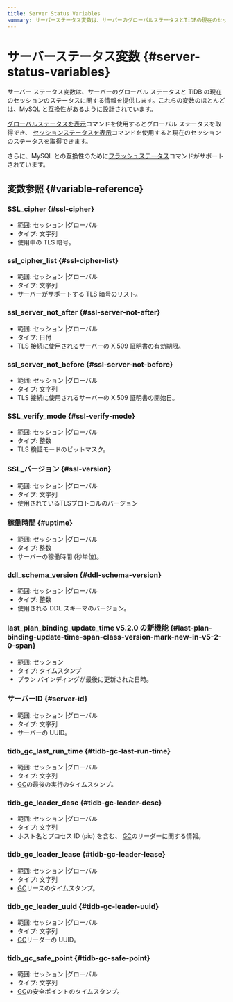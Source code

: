 ```yaml
---
title: Server Status Variables
summary: サーバーステータス変数は、サーバーのグローバルステータスとTiDBの現在のセッションのステータスに関する情報を提供します。これらの変数のほとんどは、MySQLと互換性があります。グローバルステータスを表示コマンドを使用するとグローバルステータスを取得でき、セッションステータスを表示コマンドを使用すると現在のセッションのステータスを取得できます。さらに、MySQLとの互換性のためにフラッシュステータスコマンドがサポートされています。SSL_cipher、ssl_cipher_list、ssl_server_not_afterなどの変数があります。それぞれの変数には範囲、タイプ、使用目的が記載されています。
---
```


# サーバーステータス変数 {#server-status-variables}

サーバー ステータス変数は、サーバーのグローバル ステータスと TiDB の現在のセッションのステータスに関する情報を提供します。これらの変数のほとんどは、MySQL と互換性があるように設計されています。

[グローバルステータスを表示](/sql-statements/sql-statement-show-status.md)コマンドを使用するとグローバル ステータスを取得でき、 [セッションステータスを表示](/sql-statements/sql-statement-show-status.md)コマンドを使用すると現在のセッションのステータスを取得できます。

さらに、MySQL との互換性のために[フラッシュステータス](/sql-statements/sql-statement-flush-status.md)コマンドがサポートされています。

## 変数参照 {#variable-reference}

### SSL_cipher {#ssl-cipher}

-   範囲: セッション |グローバル
-   タイプ: 文字列
-   使用中の TLS 暗号。

### ssl_cipher_list {#ssl-cipher-list}

-   範囲: セッション |グローバル
-   タイプ: 文字列
-   サーバーがサポートする TLS 暗号のリスト。

### ssl_server_not_after {#ssl-server-not-after}

-   範囲: セッション |グローバル
-   タイプ: 日付
-   TLS 接続に使用されるサーバーの X.509 証明書の有効期限。

### ssl_server_not_before {#ssl-server-not-before}

-   範囲: セッション |グローバル
-   タイプ: 文字列
-   TLS 接続に使用されるサーバーの X.509 証明書の開始日。

### SSL_verify_mode {#ssl-verify-mode}

-   範囲: セッション |グローバル
-   タイプ: 整数
-   TLS 検証モードのビットマスク。

### SSL_バージョン {#ssl-version}

-   範囲: セッション |グローバル
-   タイプ: 文字列
-   使用されているTLSプロトコルのバージョン

### 稼働時間 {#uptime}

-   範囲: セッション |グローバル
-   タイプ: 整数
-   サーバーの稼働時間 (秒単位)。

### ddl_schema_version {#ddl-schema-version}

-   範囲: セッション |グローバル
-   タイプ: 整数
-   使用される DDL スキーマのバージョン。

### last_plan_binding_update_time <span class="version-mark">v5.2.0 の新機能</span> {#last-plan-binding-update-time-span-class-version-mark-new-in-v5-2-0-span}

-   範囲: セッション
-   タイプ: タイムスタンプ
-   プラン バインディングが最後に更新された日時。

### サーバーID {#server-id}

-   範囲: セッション |グローバル
-   タイプ: 文字列
-   サーバーの UUID。

### tidb_gc_last_run_time {#tidb-gc-last-run-time}

-   範囲: セッション |グローバル
-   タイプ: 文字列
-   [GC](/garbage-collection-overview.md)の最後の実行のタイムスタンプ。

### tidb_gc_leader_desc {#tidb-gc-leader-desc}

-   範囲: セッション |グローバル
-   タイプ: 文字列
-   ホスト名とプロセス ID (pid) を含む、 [GC](/garbage-collection-overview.md)のリーダーに関する情報。

### tidb_gc_leader_lease {#tidb-gc-leader-lease}

-   範囲: セッション |グローバル
-   タイプ: 文字列
-   [GC](/garbage-collection-overview.md)リースのタイムスタンプ。

### tidb_gc_leader_uuid {#tidb-gc-leader-uuid}

-   範囲: セッション |グローバル
-   タイプ: 文字列
-   [GC](/garbage-collection-overview.md)リーダーの UUID。

### tidb_gc_safe_point {#tidb-gc-safe-point}

-   範囲: セッション |グローバル
-   タイプ: 文字列
-   [GC](/garbage-collection-overview.md)の安全ポイントのタイムスタンプ。
